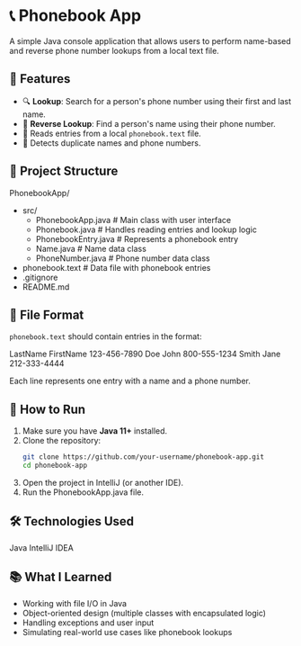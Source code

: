 # 📞 Phonebook App

A simple Java console application that allows users to perform name-based and reverse phone number lookups from a local text file.

## 🧠 Features

- 🔍 **Lookup**: Search for a person's phone number using their first and last name.
- 🔁 **Reverse Lookup**: Find a person's name using their phone number.
- 🧾 Reads entries from a local `phonebook.text` file.
- 🧪 Detects duplicate names and phone numbers.

## 📂 Project Structure

PhonebookApp/
- src/
  - PhonebookApp.java       # Main class with user interface
  - Phonebook.java          # Handles reading entries and lookup logic
  - PhonebookEntry.java     # Represents a phonebook entry
  - Name.java               # Name data class
  - PhoneNumber.java        # Phone number data class
- phonebook.text            # Data file with phonebook entries
- .gitignore
- README.md


## 📝 File Format

`phonebook.text` should contain entries in the format:

LastName FirstName 123-456-7890
Doe John 800-555-1234
Smith Jane 212-333-4444


Each line represents one entry with a name and a phone number.

## 🚀 How to Run

1. Make sure you have **Java 11+** installed.
2. Clone the repository:
   ```bash
   git clone https://github.com/your-username/phonebook-app.git
   cd phonebook-app
3. Open the project in IntelliJ (or another IDE).
4. Run the PhonebookApp.java file.

## 🛠️ Technologies Used

Java
IntelliJ IDEA

## 📚 What I Learned

- Working with file I/O in Java
- Object-oriented design (multiple classes with encapsulated logic)
- Handling exceptions and user input
- Simulating real-world use cases like phonebook lookups
